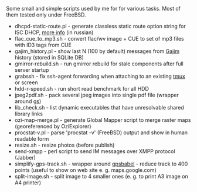 Some small and simple scripts used by me for for various tasks. Most of them tested only under FreeBSD.

* dhcpd-static-route.pl - generate classless static route option string for ISC DHCP, [more info](http://ospf-ripe.livejournal.com/5488.html) (in russian)
* flac_cue_to_mp3.sh - convert flac/wv image + CUE to set of mp3 files with ID3 tags from CUE
* gajim_history.pl - show last N (100 by default) messages from [Gajim](http://gajim.org/) history (stored in SQLite DB)
* gmirror-rebuild.sh - run gmirror rebuild for stale components after full server startup
* grabssh - fix ssh-agent forwarding when attaching to an existing [tmux](http://tmux.sourceforge.net/) or screen
* hdd-r-speed.sh - run short read benchmark for all HDD
* jpeg2pdf.sh - pack several jpeg images into single pdf file (wrapper around [gs](http://www.ghostscript.com/))
* lib_check.sh - list dynamic executables that have unresolvable shared library links
* ozi-map-merge.pl - generate Global Mapper script to merge raster maps (georeferenced by OziExplorer)
* procstat-v.pl - parse 'procstat -v' (FreeBSD) output and show in human readable form
* resize.sh - resize photos (before publish)
* send-xmpp - perl script to send IM messages over XMPP protocol (Jabber)
* simplify-gps-track.sh - wrapper around [gpsbabel](http://www.gpsbabel.org/) - reduce track to 400 points (useful to show on web site e. g. maps.google.com)
* split-image.sh - split image to 4 smaller ones (e. g. to print A3 image on A4 printer)
